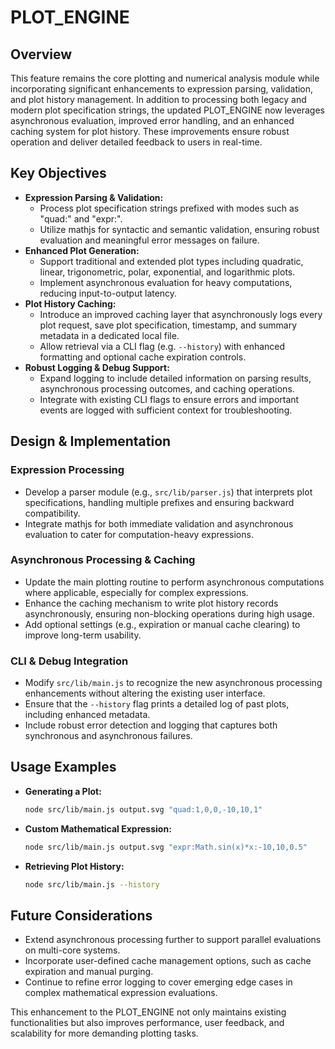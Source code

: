 # PLOT_ENGINE

## Overview
This feature remains the core plotting and numerical analysis module while incorporating significant enhancements to expression parsing, validation, and plot history management. In addition to processing both legacy and modern plot specification strings, the updated PLOT_ENGINE now leverages asynchronous evaluation, improved error handling, and an enhanced caching system for plot history. These improvements ensure robust operation and deliver detailed feedback to users in real-time.

## Key Objectives
- **Expression Parsing & Validation:**
  - Process plot specification strings prefixed with modes such as "quad:" and "expr:".
  - Utilize mathjs for syntactic and semantic validation, ensuring robust evaluation and meaningful error messages on failure.
- **Enhanced Plot Generation:**
  - Support traditional and extended plot types including quadratic, linear, trigonometric, polar, exponential, and logarithmic plots.
  - Implement asynchronous evaluation for heavy computations, reducing input-to-output latency.
- **Plot History Caching:**
  - Introduce an improved caching layer that asynchronously logs every plot request, save plot specification, timestamp, and summary metadata in a dedicated local file.
  - Allow retrieval via a CLI flag (e.g. `--history`) with enhanced formatting and optional cache expiration controls.
- **Robust Logging & Debug Support:**
  - Expand logging to include detailed information on parsing results, asynchronous processing outcomes, and caching operations.
  - Integrate with existing CLI flags to ensure errors and important events are logged with sufficient context for troubleshooting.

## Design & Implementation
### Expression Processing
- Develop a parser module (e.g., `src/lib/parser.js`) that interprets plot specifications, handling multiple prefixes and ensuring backward compatibility.
- Integrate mathjs for both immediate validation and asynchronous evaluation to cater for computation-heavy expressions.

### Asynchronous Processing & Caching
- Update the main plotting routine to perform asynchronous computations where applicable, especially for complex expressions.
- Enhance the caching mechanism to write plot history records asynchronously, ensuring non-blocking operations during high usage.
- Add optional settings (e.g., expiration or manual cache clearing) to improve long-term usability.

### CLI & Debug Integration
- Modify `src/lib/main.js` to recognize the new asynchronous processing enhancements without altering the existing user interface.
- Ensure that the `--history` flag prints a detailed log of past plots, including enhanced metadata.
- Include robust error detection and logging that captures both synchronous and asynchronous failures.

## Usage Examples
- **Generating a Plot:**
  ```bash
  node src/lib/main.js output.svg "quad:1,0,0,-10,10,1"
  ```
- **Custom Mathematical Expression:**
  ```bash
  node src/lib/main.js output.svg "expr:Math.sin(x)*x:-10,10,0.5"
  ```
- **Retrieving Plot History:**
  ```bash
  node src/lib/main.js --history
  ```

## Future Considerations
- Extend asynchronous processing further to support parallel evaluations on multi-core systems.
- Incorporate user-defined cache management options, such as cache expiration and manual purging.
- Continue to refine error logging to cover emerging edge cases in complex mathematical expression evaluations.

This enhancement to the PLOT_ENGINE not only maintains existing functionalities but also improves performance, user feedback, and scalability for more demanding plotting tasks.
